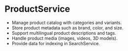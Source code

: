 # ProductService
- Manage product catalog with categories and variants.
- Store product metadata such as brand, color, and size.
- Support multilingual product descriptions and tags.
- Handle product media (images, videos, 3D models).
- Provide data for indexing in SearchService.
